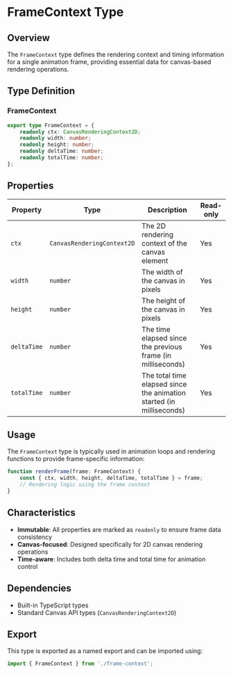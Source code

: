 # FrameContext Type

## Overview
The `FrameContext` type defines the rendering context and timing information for a single animation frame, providing essential data for canvas-based rendering operations.

## Type Definition

### FrameContext
```typescript
export type FrameContext = {
    readonly ctx: CanvasRenderingContext2D;
    readonly width: number;
    readonly height: number;
    readonly deltaTime: number;
    readonly totalTime: number;
};
```

## Properties

| Property | Type | Description | Read-only |
|----------|------|-------------|-----------|
| `ctx` | `CanvasRenderingContext2D` | The 2D rendering context of the canvas element | Yes |
| `width` | `number` | The width of the canvas in pixels | Yes |
| `height` | `number` | The height of the canvas in pixels | Yes |
| `deltaTime` | `number` | The time elapsed since the previous frame (in milliseconds) | Yes |
| `totalTime` | `number` | The total time elapsed since the animation started (in milliseconds) | Yes |

## Usage
The `FrameContext` type is typically used in animation loops and rendering functions to provide frame-specific information:

```typescript
function renderFrame(frame: FrameContext) {
    const { ctx, width, height, deltaTime, totalTime } = frame;
    // Rendering logic using the frame context
}
```

## Characteristics
- **Immutable**: All properties are marked as `readonly` to ensure frame data consistency
- **Canvas-focused**: Designed specifically for 2D canvas rendering operations
- **Time-aware**: Includes both delta time and total time for animation control

## Dependencies
- Built-in TypeScript types
- Standard Canvas API types (`CanvasRenderingContext2D`)

## Export
This type is exported as a named export and can be imported using:
```typescript
import { FrameContext } from './frame-context';
```